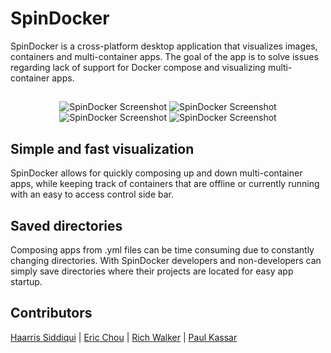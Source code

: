 # SpinDocker

SpinDocker is a cross-platform desktop application that visualizes images, containers and multi-container apps. The goal of the app is to solve issues regarding lack of support for Docker compose and visualizing multi-container apps.


##
<p align="center">
  <img alt="SpinDocker Screenshot" src="https://i.imgur.com/VXmACdN.png">
  <img alt="SpinDocker Screenshot" src="https://i.imgur.com/aMFAovb.png">
  <img alt="SpinDocker Screenshot" src="https://i.imgur.com/cIB8LgB.png">
  <img alt="SpinDocker Screenshot" src="https://i.imgur.com/GffOCBr.png">
</p>

## Simple and fast visualization
SpinDocker allows for quickly composing up and down multi-container apps, while keeping track of containers that are offline or currently running
with an easy to access control side bar.

## Saved directories
Composing apps from .yml files can be time consuming due to constantly changing directories. With SpinDocker developers and non-developers can simply save directories where their projects are located for easy app startup.

## Contributors
[Haarris Siddiqui](https://github.com/Haaris-S) | [Eric Chou](https://github.com/jmangz) | [Rich Walker](https://github.com/RichWalker3) | [Paul Kassar](https://github.com/pkassar)